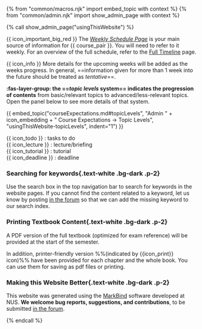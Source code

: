 {% from "common/macros.njk" import embed_topic with context %}
{% from "common/admin.njk" import show_admin_page with context %}

{% call show_admin_page("usingThisWebsite") %}
<div id="main">
<div id="essential">

{{ icon_important_big_red }} The [_Weekly Schedule Page_]({{baseUrl}}/schedule/index.html) is your main source of information for {{ course_pair }}. You will need to refer to it weekly. For an overview of the full schedule, refer to the [Full Timeline](../schedule/timeline.html) page.

{{ icon_info }} More details for the upcoming weeks will be added as the weeks progress. In general, ==information given for more than 1 week into the future should be treated as _tentative_==.

<include src="../book/about/usage.md#browsers" />
<include src="../book/about/usage.md#layers"/>

**:fas-layer-group: the ==_topic levels_ system== indicates the progression of contents** from basic/relevant topics to advanced/less-relevant topics. Open the panel below to see more details of that system.

{{ embed_topic("courseExpectations.md#topicLevels", "Admin " + icon_embedding + " Course Expectations → Topic Levels", "usingThisWebsite-topicLevels", indent="1") }}
<p/>

</div>
<div id="more">

<include src="../book/about/usage.md#conventions" name="Conventions Used" />

<div class="indented">

{{ icon_todo }} : tasks to do<br>
{{ icon_lecture }} : lecture/briefing<br>
{{ icon_tutorial }} : tutorial<br>
{{ icon_deadline }} : deadline<br>
</div>

### Searching for keywords{.text-white .bg-dark .p-2}

Use the search box in the top navigation bar to search for keywords in the website pages. If you cannot find the content related to a keyword, let us know by posting [in the forum]({{url_forum}}) so that we can add the missing keyword to our search index.

<include src="../book/about/usage.md#saving" />

### Printing Textbook Content{.text-white .bg-dark .p-2}

A PDF version of the full textbook (<tooltip content="i.e., contains examinable topics only">optimized for exam reference</tooltip>) will be provided at the start of the semester.

In addition, printer-friendly version %%(indicated by {{icon_print}} icon)%% have been provided for each chapter and the whole book. You can use them for saving as pdf files or printing.

### Making this Website Better{.text-white .bg-dark .p-2}

This website was generated using the [MarkBind](https://markbind.org/) software developed at NUS. **We welcome bug reports, suggestions, and contributions**, to be submitted [in the forum]({{url_forum}}).

</div>
</div>

{% endcall %}
